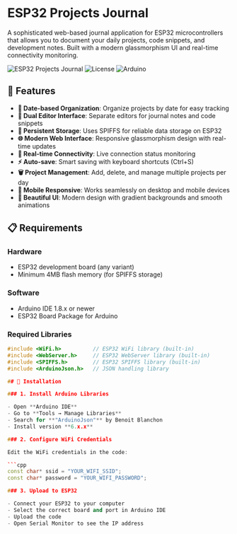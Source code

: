# ESP32 Projects Journal

A sophisticated web-based journal application for ESP32 microcontrollers that allows you to document your daily projects, code snippets, and development notes. Built with a modern glassmorphism UI and real-time connectivity monitoring.

![ESP32 Projects Journal](https://img.shields.io/badge/ESP32-Projects%20Journal-blue?style=for-the-badge&logo=espressif)
![License](https://img.shields.io/badge/License-MIT-green?style=for-the-badge)
![Arduino](https://img.shields.io/badge/Arduino-Compatible-teal?style=for-the-badge&logo=arduino)

## 🚀 Features

- **📅 Date-based Organization**: Organize projects by date for easy tracking
- **📝 Dual Editor Interface**: Separate editors for journal notes and code snippets
- **💾 Persistent Storage**: Uses SPIFFS for reliable data storage on ESP32
- **🌐 Modern Web Interface**: Responsive glassmorphism design with real-time updates
- **🔄 Real-time Connectivity**: Live connection status monitoring
- **⚡ Auto-save**: Smart saving with keyboard shortcuts (Ctrl+S)
- **🗑️ Project Management**: Add, delete, and manage multiple projects per day
- **📱 Mobile Responsive**: Works seamlessly on desktop and mobile devices
- **🎨 Beautiful UI**: Modern design with gradient backgrounds and smooth animations

## 📋 Requirements

### Hardware
- ESP32 development board (any variant)
- Minimum 4MB flash memory (for SPIFFS storage)

### Software
- Arduino IDE 1.8.x or newer
- ESP32 Board Package for Arduino

### Required Libraries
```cpp
#include <WiFi.h>          // ESP32 WiFi library (built-in)
#include <WebServer.h>     // ESP32 WebServer library (built-in)
#include <SPIFFS.h>        // ESP32 SPIFFS library (built-in)
#include <ArduinoJson.h>   // JSON handling library

## 🔧 Installation

### 1. Install Arduino Libraries

- Open **Arduino IDE**
- Go to **Tools → Manage Libraries**
- Search for **"ArduinoJson"** by Benoit Blanchon
- Install version **6.x.x**

### 2. Configure WiFi Credentials

Edit the WiFi credentials in the code:

```cpp
const char* ssid = "YOUR_WIFI_SSID";
const char* password = "YOUR_WIFI_PASSWORD";

### 3. Upload to ESP32

- Connect your ESP32 to your computer
- Select the correct board and port in Arduino IDE
- Upload the code
- Open Serial Monitor to see the IP address
